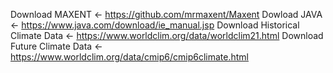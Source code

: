 Download MAXENT <- https://github.com/mrmaxent/Maxent
Dowload JAVA <- https://www.java.com/download/ie_manual.jsp
Download Historical Climate Data <- https://www.worldclim.org/data/worldclim21.html
Download Future Climate Data <- https://www.worldclim.org/data/cmip6/cmip6climate.html
